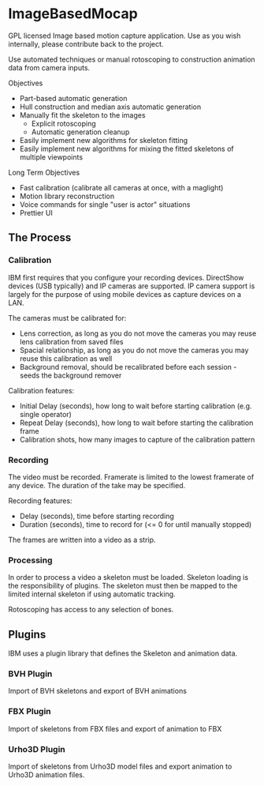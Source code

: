 # ImageBasedMocap

GPL licensed Image based motion capture application. Use as you wish internally, please contribute back to the project.

Use automated techniques or manual rotoscoping to construction animation data from camera inputs.

Objectives
- Part-based automatic generation
- Hull construction and median axis automatic generation
- Manually fit the skeleton to the images
    - Explicit rotoscoping
    - Automatic generation cleanup
- Easily implement new algorithms for skeleton fitting
- Easily implement new algorithms for mixing the fitted skeletons of multiple viewpoints

Long Term Objectives
- Fast calibration (calibrate all cameras at once, with a maglight)
- Motion library reconstruction
- Voice commands for single "user is actor" situations
- Prettier UI

## The Process

### Calibration

IBM first requires that you configure your recording devices. DirectShow devices (USB typically) and IP cameras are supported. IP camera support is largely for the purpose of using mobile devices as capture devices on a LAN.

The cameras must be calibrated for:
- Lens correction, as long as you do not move the cameras you may reuse lens calibration from saved files
- Spacial relationship, as long as you do not move the cameras you may reuse this calibration as well
- Background removal, should be recalibrated before each session - seeds the background remover

Calibration features:
- Initial Delay (seconds), how long to wait before starting calibration (e.g. single operator)
- Repeat Delay (seconds), how long to wait before starting the calibration frame
- Calibration shots, how many images to capture of the calibration pattern

### Recording

The video must be recorded. Framerate is limited to the lowest framerate of any device. The duration of the take may be specified.

Recording features:
- Delay (seconds), time before starting recording
- Duration (seconds), time to record for (<= 0 for until manually stopped)

The frames are written into a video as a strip.

### Processing

In order to process a video a skeleton must be loaded. Skeleton loading is the responsibility of plugins. The skeleton must then be mapped to the limited internal skeleton if using automatic tracking.

Rotoscoping has access to any selection of bones.

## Plugins

IBM uses a plugin library that defines the Skeleton and animation data.

### BVH Plugin

Import of BVH skeletons and export of BVH animations

### FBX Plugin

Import of skeletons from FBX files and export of animation to FBX

### Urho3D Plugin

Import of skeletons from Urho3D model files and export animation to Urho3D animation files.
